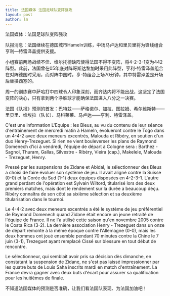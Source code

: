 ```yaml
---
title: 法国媒体 法国足球队变阵强攻 
layout: post
author: lm
---
```

<p>法国媒体：法国足球队变阵强攻</p>
<p>队报消息：法国继续在德国城市Hameln训练，中场马卢达和里贝里将为锋线组合亨利—特雷泽盖提供支援。</p>
<p>小组赛前两场战绩不佳、维尔托德缺阵使得法国不得不变阵，将4-2-3-1变为442阵型。此前，法国曾在05年底对阵哥斯达黎加时采用此阵型，亨利-特雷泽盖组合在对阵德国时采用，而对阵中国时，亨-特组合上场70分钟，其中特雷泽盖是开场后替换西塞的。</p>
<p>周一的训练赛中萨哈打中四球令人印象深刻，而齐达内将不能出战，这坚定了法国变阵的决心，只有拿到两个净胜球才能确保法国进入八分之一决赛。</p>
<p>法国《队报》预测的首发：巴特兹——萨格诺尔、加拉、图拉姆、希尔维斯特——里贝里、维埃拉（队长）、马科莱莱、马卢达——亨利、特雷泽盖。</p>
<p>C'est une information L'Equipe : les Bleus, au vu du contenu de leur séance d'entraînement de mercredi matin à Hameln, évolueront contre le Togo dans un 4-4-2 avec deux meneurs excentrés, Malouda et Ribéry, en soutien d'un duo Henry-Trezeguet. Si rien ne vient bouleverser les plans de Raymond Domenech d'ici à vendredi, l'équipe de départ à Cologne sera : Barthez - Sagnol, Thuram, Gallas, Silvestre - Ribéry, Vieira (cap.), Makelele, Malouda - Trezeguet, Henry.</p>
<p>Pressé par les suspensions de Zidane et Abidal, le sélectionneur des Bleus a choisi de faire évoluer son système de jeu. Il avait aligné contre la Suisse (0-0) et la Corée du Sud (1-1) deux équipes disposées en 4-2-3-1. L'autre grand perdant de l'opération est Sylvain Wiltord, titularisé lors des deux premiers matches, mais dont le rendement sur la durée a beaucoup déçu. Ribéry connaîtra de son côté sa sixième sélection et sa deuxième titularisation dans le tournoi.</p>
<p>Le 4-4-2 avec deux meneurs excentrés a été le système de jeu préférentiel de Raymond Domenech quand Zidane était encore un jeune retraité de l'équipe de France. Il ne l'a utilisé cette saison qu'en novembre 2005 contre le Costa Rica (3-2). La dernière association Henry - Trezeguet dans un onze de départ remonte à la même époque contre l'Allemagne (0-0), mais les deux hommes ont joué ensemble pendant 70 minutes contre la Chine le 7 juin (3-1), Trezeguet ayant remplacé Cissé sur blessure en tout début de rencontre.</p>
<p>Le sélectionneur, qui semblait avoir pris sa décision dès dimanche, en constatant la suspension de Zidane, ne s'est pas laissé impressionner par les quatre buts de Louis Saha inscrits mardi en match d'entraînement. La France devra gagner avec deux buts d'écart pour assurer sa qualification pour les huitièmes de finale.</p>
<p>不知道法国媒体的预测是否准确，让我们看法国队表现、为法国加油吧！</p>
